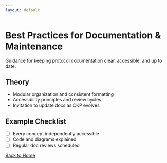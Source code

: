 ```yaml
---
layout: default
---
```

# Best Practices for Documentation & Maintenance

Guidance for keeping protocol documentation clear, accessible, and up to date.

## Theory

- Modular organization and consistent formatting
- Accessibility principles and review cycles
- Invitation to update docs as CKP evolves

## Example Checklist

- [ ] Every concept independently accessible
- [ ] Code and diagrams explained
- [ ] Regular doc reviews scheduled

[Back to Home](index.md)